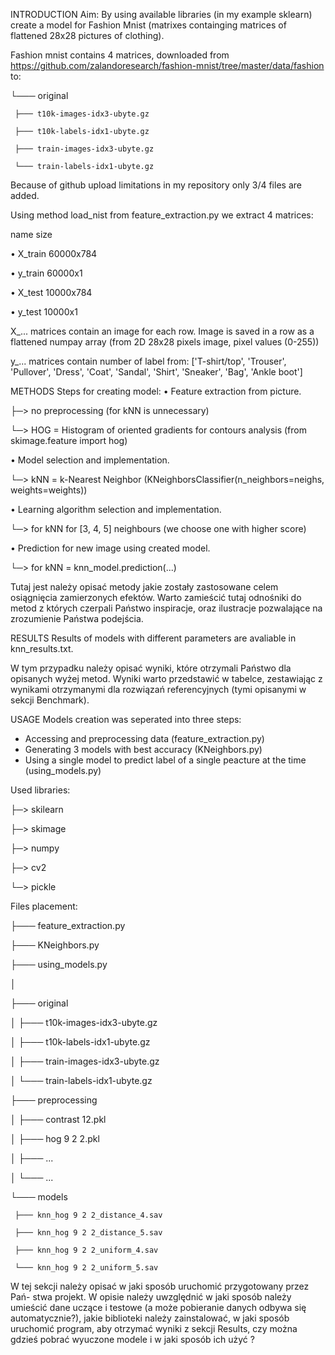 INTRODUCTION
Aim: By using available libraries (in my example sklearn) create a model for Fashion Mnist (matrixes containging matrices of flattened 28x28 pictures of clothing).

Fashion mnist contains 4 matrices, downloaded from
https://github.com/zalandoresearch/fashion-mnist/tree/master/data/fashion to:

└─── original

     ├─── t10k-images-idx3-ubyte.gz
     
     ├─── t10k-labels-idx1-ubyte.gz
     
     ├─── train-images-idx3-ubyte.gz
     
     └─── train-labels-idx1-ubyte.gz

Because of github upload limitations in my repository only 3/4 files are added.

Using method load_nist from feature_extraction.py we extract 4 matrices:

  name      size
  
• X_train   60000x784

• y_train   60000x1

• X_test    10000x784

• y_test    10000x1

X_... matrices contain an image for each row.
Image is saved in a row as a flattened numpay array (from 2D 28x28 pixels image, pixel values (0-255))

y_... matrices contain number of label from:
['T-shirt/top', 'Trouser', 'Pullover', 'Dress', 'Coat', 'Sandal', 'Shirt', 'Sneaker', 'Bag', 'Ankle boot']


METHODS
Steps for creating model:
• Feature extraction from picture.

├─> no preprocessing (for kNN is unnecessary)

└─> HOG = Histogram of oriented gradients for contours analysis (from skimage.feature import hog)

• Model selection and implementation.

└─> kNN = k-Nearest Neighbor (KNeighborsClassifier(n_neighbors=neighs, weights=weights))

• Learning algorithm selection and implementation.

└─> for kNN for [3, 4, 5] neighbours (we choose one with higher score)

• Prediction for new image using created model.

└─> for kNN = knn_model.prediction(...)

Tutaj jest należy opisać metody jakie zostały zastosowane celem osiągnięcia
zamierzonych efektów. Warto zamieścić tutaj odnośniki do metod z których czerpali
Państwo inspiracje, oraz ilustracje pozwalające na zrozumienie Państwa podejścia.


RESULTS
Results of models with different parameters are avaliable in knn_results.txt.

W tym przypadku należy opisać wyniki, które otrzymali Państwo dla opisanych
wyżej metod. Wyniki warto przedstawić w tabelce, zestawiając z wynikami otrzymanymi
dla rozwiązań referencyjnych (tymi opisanymi w sekcji Benchmark).


USAGE
Models creation was seperated into three steps:
- Accessing and preprocessing data (feature_extraction.py)
- Generating 3 models with best accuracy (KNeighbors.py)
- Using a single model to predict label of a single peacture at the time (using_models.py)

Used libraries:

├─> skilearn

├─> skimage

├─> numpy

├─> cv2

└─> pickle

Files placement:

├─── feature_extraction.py

├─── KNeighbors.py

├─── using_models.py

│

├─── original

│    ├─── t10k-images-idx3-ubyte.gz

│    ├─── t10k-labels-idx1-ubyte.gz

│    ├─── train-images-idx3-ubyte.gz

│    └─── train-labels-idx1-ubyte.gz

├─── preprocessing

│    ├─── contrast 12.pkl

│    ├─── hog 9 2 2.pkl

│    ├─── ...

│    └─── ...

└─── models

     ├─── knn_hog 9 2 2_distance_4.sav

     ├─── knn_hog 9 2 2_distance_5.sav

     ├─── knn_hog 9 2 2_uniform_4.sav

     └─── knn_hog 9 2 2_uniform_5.sav


W tej sekcji należy opisać w jaki sposób uruchomić przygotowany przez Pań-
stwa projekt. W opisie należy uwzględnić w jaki sposób należy umieścić dane uczące i
testowe (a może pobieranie danych odbywa się automatycznie?), jakie biblioteki należy
zainstalować, w jaki sposób uruchomić program, aby otrzymać wyniki z sekcji Results,
czy można gdzieś pobrać wyuczone modele i w jaki sposób ich użyć ?
